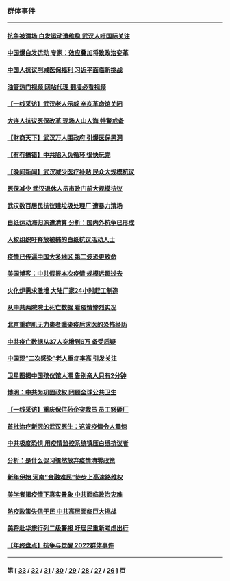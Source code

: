 ### 群体事件
---
#### [抗争被清场 白发运动遭维稳 武汉人吁国际关注](../../pages/ncid279/n13931147.md?02162045) 
#### [中国爆白发运动 专家：效应叠加将致政治变革](../../pages/ncid279/n13931004.md?02162045) 
#### [中国人抗议削减医保福利 习近平面临新挑战](../../pages/ncid279/n13930530.md?02162045) 
#### [油管热门视频 网站代理 翻墙必看视频](http://138.2.39.72:81/youtube.html?epic-marker?02162045)
#### [【一线采访】武汉老人示威 辛亥革命馆关闭](../../pages/ncid279/n13930368.md?02162045) 
#### [大连人抗议医保改革 现场人山人海 特警戒备](../../pages/ncid279/n13930248.md?02162045) 
#### [【财商天下】武汉万人围政府 引爆医保黑洞](../../pages/ncid279/n13927281.md?02162045) 
#### [【有冇搞错】中共陷入负循环 很快玩完](../../pages/ncid279/n13926140.md?02162045) 
#### [【晚间新闻】武汉减少医疗补贴 民众大规模抗议](../../pages/ncid279/n13925524.md?02162045) 
#### [医保减少 武汉退休人员市政门前大规模抗议](../../pages/ncid279/n13925389.md?02162045) 
#### [武汉数百居民抗议建垃圾处理厂 遭暴力清场](../../pages/ncid279/n13922269.md?02162045) 
#### [白纸运动海归派遭清算 分析：国内外抗争已形成](../../pages/ncid279/n13919416.md?02162045) 
#### [人权组织吁释放被捕的白纸抗议活动人士](../../pages/ncid279/n13917517.md?02162045) 
#### [疫情已传遍中国大多地区 第二波恐更致命](../../pages/ncid279/n13914332.md?02162045) 
#### [美国博客：中共假报本次疫情 规模远超过去](../../pages/ncid279/n13912604.md?02162045) 
#### [火化炉需求激增 大陆厂家24小时赶工制造](../../pages/ncid279/n13912205.md?02162045) 
#### [从中共两院院士死亡数据 看疫情惨烈实况](../../pages/ncid279/n13910619.md?02162045) 
#### [北京重症肌无力患者曝染疫后求医的恐怖经历](../../pages/ncid279/n13909480.md?02162045) 
#### [中共疫亡数据从37人突增到6万 备受质疑](../../pages/ncid279/n13907051.md?02162045) 
#### [中国现“二次感染”老人重症率高 引发关注](../../pages/ncid279/n13906493.md?02162045) 
#### [卫星图揭中国殡仪馆人潮 告别亲人只有2分钟](../../pages/ncid279/n13904053.md?02162045) 
#### [博明：中共为巩固政权 罔顾全球公共卫生](../../pages/ncid279/n13901752.md?02162045) 
#### [【一线采访】重庆保供药企突裁员 员工怒砸厂](../../pages/ncid279/n13901673.md?02162045) 
#### [首批治疗新冠的武汉医生：这波疫情令人震惊](../../pages/ncid279/n13900313.md?02162045) 
#### [中共极度恐惧 用疫情监控系统镇压白纸抗议者](../../pages/ncid279/n13900225.md?02162045) 
#### [分析：是什么促习骤然放弃疫情清零政策](../../pages/ncid279/n13899652.md?02162045) 
#### [新年伊始 河南“金融难民”徒步上高速路维权](../../pages/ncid279/n13897842.md?02162045) 
#### [美学者揭疫情下真实景象 中共面临政治灾难](../../pages/ncid279/n13896569.md?02162045) 
#### [防疫政策失信于民 中共高层面临巨大挑战](../../pages/ncid279/n13894627.md?02162045) 
#### [美将赴华旅行列二级警报 吁居民重新考虑出行](../../pages/ncid279/n13894518.md?02162045) 
#### [【年终盘点】抗争与觉醒 2022群体事件](../../pages/ncid279/n13888314.md?02162045) 

---
#### 第 [ [33](./33.md?02162045) / [32](./32.md?02162045) / [31](./31.md?02162045) / [30](./30.md?02162045) / [29](./29.md?02162045) / [28](./28.md?02162045) / [27](./27.md?02162045) / [26](./26.md?02162045) ] 页
